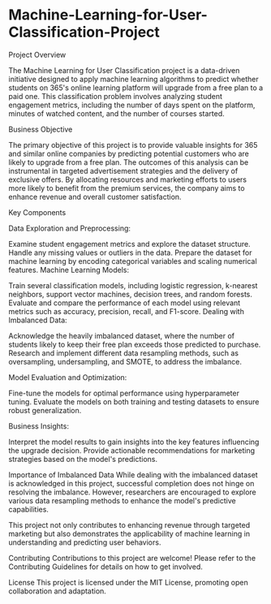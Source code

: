 # Machine-Learning-for-User-Classification-Project
Project Overview

The Machine Learning for User Classification project is a data-driven initiative designed to apply machine learning algorithms to predict whether students on 365's online learning platform will upgrade from a free plan to a paid one. This classification problem involves analyzing student engagement metrics, including the number of days spent on the platform, minutes of watched content, and the number of courses started.

Business Objective

The primary objective of this project is to provide valuable insights for 365 and similar online companies by predicting potential customers who are likely to upgrade from a free plan. The outcomes of this analysis can be instrumental in targeted advertisement strategies and the delivery of exclusive offers. By allocating resources and marketing efforts to users more likely to benefit from the premium services, the company aims to enhance revenue and overall customer satisfaction.

Key Components

Data Exploration and Preprocessing:

Examine student engagement metrics and explore the dataset structure.
Handle any missing values or outliers in the data.
Prepare the dataset for machine learning by encoding categorical variables and scaling numerical features.
Machine Learning Models:

Train several classification models, including logistic regression, k-nearest neighbors, support vector machines, decision trees, and random forests.
Evaluate and compare the performance of each model using relevant metrics such as accuracy, precision, recall, and F1-score.
Dealing with Imbalanced Data:

Acknowledge the heavily imbalanced dataset, where the number of students likely to keep their free plan exceeds those predicted to purchase.
Research and implement different data resampling methods, such as oversampling, undersampling, and SMOTE, to address the imbalance.

Model Evaluation and Optimization:

Fine-tune the models for optimal performance using hyperparameter tuning.
Evaluate the models on both training and testing datasets to ensure robust generalization.

Business Insights:

Interpret the model results to gain insights into the key features influencing the upgrade decision.
Provide actionable recommendations for marketing strategies based on the model's predictions.

Importance of Imbalanced Data
While dealing with the imbalanced dataset is acknowledged in this project, successful completion does not hinge on resolving the imbalance. However, researchers are encouraged to explore various data resampling methods to enhance the model's predictive capabilities.

This project not only contributes to enhancing revenue through targeted marketing but also demonstrates the applicability of machine learning in understanding and predicting user behaviors.

Contributing
Contributions to this project are welcome! Please refer to the Contributing Guidelines for details on how to get involved.

License
This project is licensed under the MIT License, promoting open collaboration and adaptation.
